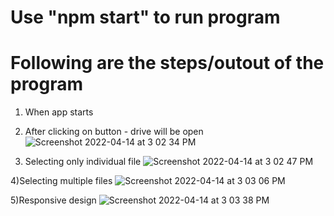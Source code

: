 # Use "npm start" to run program

# Following are the steps/outout of the program

1) When app starts


2) After clicking on button - drive will be open
![Screenshot 2022-04-14 at 3 02 34 PM](https://user-images.githubusercontent.com/82992827/163358067-56f487e2-9ea7-40ae-ad5f-af8fa22f52f7.png)


3) Selecting only individual file
 ![Screenshot 2022-04-14 at 3 02 47 PM](https://user-images.githubusercontent.com/82992827/163358239-b507db5b-32fa-431f-a5f8-6d2108fabf15.png)

4)Selecting multiple files
![Screenshot 2022-04-14 at 3 03 06 PM](https://user-images.githubusercontent.com/82992827/163358413-bc01aa76-edde-4eec-8a44-c2a65dc27b35.png)


5)Responsive design
![Screenshot 2022-04-14 at 3 03 38 PM](https://user-images.githubusercontent.com/82992827/163358469-8f7f371d-b448-421d-bc3f-e39df241b7a1.png)
